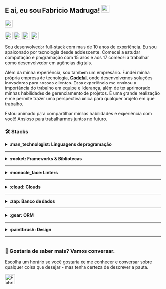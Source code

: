 ## E aí, eu sou Fabricio Madruga! <img src="https://media.giphy.com/media/hvRJCLFzcasrR4ia7z/giphy.gif" width="25">

<img src="https://shields-io-visitor-counter.herokuapp.com/badge?page=fmadruga&label=Visitantes&labelColor=000000&logo=GitHub&logoColor=FFFFFF&color=1D70B8&style=for-the-badge" height="24">

[<img src="https://img.shields.io/badge/Fabricio Madruga-0077B5?style=for-the-badge&logo=linkedin&logoColor=white" height="24" alt="Fabricio Madruga | LinkedIn">](https://www.linkedin.com/in/fabricio-madruga-49276262/ "Fabricio Madruga | LinkedIn")
[<img src="https://img.shields.io/badge/@famadruga-E4405F?style=for-the-badge&logo=instagram&logoColor=white" height="24" alt="Fabricio Madruga | Instagram">](https://www.instagram.com/famadruga "Fabricio Madruga | Instagram")
[<img src="https://img.shields.io/badge/Fabricio Madruga-1877F2?style=for-the-badge&logo=facebook&logoColor=white" height="24" alt="Fabricio Madruga | Facebook">](https://www.facebook.com/madruga.fabricio "Fabricio Madruga | Facebook")
[<img src="https://img.shields.io/badge/Buy%20me%20a%20coffee-FFDD00?style=for-the-badge&logo=buymeacoffee&logoColor=black" height="24" alt="Buy me a coffee">](https://www.buymeacoffee.com/famadruga "Buy me a coffee")

Sou desenvolvedor full-stack com mais de 10 anos de experiência. Eu sou apaixonado por tecnologia desde adolescente. Comecei a estudar computação e programação com 15 anos e aos 17 comecei a trabalhar como desenvolvedor em agências digitais.

Além da minha experiência, sou também um empresário. Fundei minha própria empresa de tecnologia, <a href="https://github.com/codefulagency" target="_blank" title="Codeful - GitHub"><strong>Codeful</strong></a>, onde desenvolvemos soluções inovadoras para nossos clientes. Essa experiência me ensinou a importância do trabalho em equipe e liderança, além de ter aprimorado minhas habilidades de gerenciamento de projetos. É uma grande realização e me permite trazer uma perspectiva única para qualquer projeto em que trabalho.

Estou animado para compartilhar minhas habilidades e experiência com você! Ansioso para trabalharmos juntos no futuro.

### :hammer_and_wrench: Stacks
<details>
<summary>
<b>
:man_technologist: Linguagens de programação
</b>
<hr>
</summary>
<img src="https://img.shields.io/badge/CSS3-1572B6?style=for-the-badge&logo=css3&logoColor=white" alt="CSS 3" height="24">
<img src="https://img.shields.io/badge/HTML5-E34F26?style=for-the-badge&logo=html5&logoColor=white" alt="HTML 5" height="24">
<img src="https://img.shields.io/badge/JavaScript-323330?style=for-the-badge&logo=javascript&logoColor=F7DF1E" height="24" alt="JavaScript">
<img src="https://img.shields.io/badge/json-5E5C5C?style=for-the-badge&logo=json&logoColor=white" height="24" alt="JSON">
<img height="24" src="https://img.shields.io/badge/PHP-777BB4?style=for-the-badge&logo=php&logoColor=white"  alt="PHP">
<img height="24" src="https://img.shields.io/badge/Ruby-CC342D?style=for-the-badge&logo=ruby&logoColor=white"  alt="Ruby">
<img src="https://img.shields.io/badge/TypeScript-007ACC?style=for-the-badge&logo=typescript&logoColor=white" height="24" alt="Typescript">
</details>

<details>
<summary>
<b>
:rocket: Frameworks & Bibliotecas
</b>
<hr>
</summary>
<img src="https://img.shields.io/badge/Angular-DD0031?style=for-the-badge&logo=angular&logoColor=white" height="24" alt="Angular">
<img src="https://img.shields.io/badge/AngularJS-E23237?style=for-the-badge&logo=angularjs&logoColor=white" height="24" alt="AngularJs">
<img src="https://img.shields.io/badge/Apollo%20GraphQL-311C87?&style=for-the-badge&logo=Apollo%20GraphQL&logoColor=white" height="24" alt="Apollo GraphQL">
<img src="https://img.shields.io/badge/Bootstrap-563D7C?style=for-the-badge&logo=bootstrap&logoColor=white" height="24" alt="Bootstrap">
<img src="https://img.shields.io/badge/Composer-885630?style=for-the-badge&logo=Composer&logoColor=white" height="24" alt="Composer">
<img src="https://img.shields.io/badge/Docker-2CA5E0?style=for-the-badge&logo=docker&logoColor=white" height="24" alt="Docker">
<img src="https://img.shields.io/badge/Elixir-4B275F?style=for-the-badge&logo=elixir&logoColor=white" height="24" alt="Elixir">
<img src="https://img.shields.io/badge/Expo-1B1F23?style=for-the-badge&logo=expo&logoColor=white" height="24" alt="Expo">
<img src="https://img.shields.io/badge/Express.js-000000?style=for-the-badge&logo=express&logoColor=white" height="24" alt="ExpressJs">
<img src="https://img.shields.io/badge/firebase-ffca28?style=for-the-badge&logo=firebase&logoColor=black" height="24" alt="Firebase">
<img src="https://img.shields.io/badge/Font_Awesome-339AF0?style=for-the-badge&logo=fontawesome&logoColor=white" height="24" alt="Font Awesome">
<img src="https://img.shields.io/badge/GraphQl-E10098?style=for-the-badge&logo=graphql&logoColor=white" height="24" alt="GraphQL">
<img src="https://img.shields.io/badge/Jest-C21325?style=for-the-badge&logo=jest&logoColor=white" alt="Jest" height="24">
<img src="https://img.shields.io/badge/jQuery-0769AD?style=for-the-badge&logo=jquery&logoColor=white" height="24" alt="JQuery">
<img height="24" src="https://img.shields.io/badge/Laravel-FF2D20?style=for-the-badge&logo=laravel&logoColor=white"  alt="Laravel">
<img src="https://img.shields.io/badge/Material%20UI-007FFF?style=for-the-badge&logo=mui&logoColor=white" height="24" alt="Material UI">
<img src="https://img.shields.io/badge/next.js-000000?style=for-the-badge&logo=nextdotjs&logoColor=white" height="24" alt="Next JS">
<img src="https://img.shields.io/badge/Node.js-339933?style=for-the-badge&logo=nodedotjs&logoColor=white" height="24" alt="NodeJs">
<img src="https://img.shields.io/badge/npm-CB3837?style=for-the-badge&logo=npm&logoColor=white" height="24" alt="NPM">
<img src="https://img.shields.io/badge/React-20232A?style=for-the-badge&logo=react&logoColor=61DAFB" height="24" alt="ReactJs">
<img src="https://img.shields.io/badge/React_Native-20232A?style=for-the-badge&logo=react&logoColor=61DAFB" height="24" alt="React Native">
<img src="https://img.shields.io/badge/Redux-593D88?style=for-the-badge&logo=redux&logoColor=white" height="24" alt="Redux">
<img height="24" src="https://img.shields.io/badge/Ruby_on_Rails-CC0000?style=for-the-badge&logo=ruby-on-rails&logoColor=white"  alt="Ruby on Rails">
<img src="https://img.shields.io/badge/Sass-CC6699?style=for-the-badge&logo=sass&logoColor=white" height="24" alt="SASS">
<img src="https://img.shields.io/badge/styled--components-DB7093?style=for-the-badge&logo=styled-components&logoColor=white" height="24" alt="Styled-Components">
<img src="https://img.shields.io/badge/Yarn-2C8EBB?style=for-the-badge&logo=yarn&logoColor=white" height="24" alt="YARN">
</details>

<details>
<summary>
<b>
:monocle_face: Linters
</b>
<hr>
</summary>
<img src="https://img.shields.io/badge/eslint-3A33D1?style=for-the-badge&logo=eslint&logoColor=white" height="24" alt="ESLINT">
<img src="https://img.shields.io/badge/prettier-1A2C34?style=for-the-badge&logo=prettier&logoColor=F7BA3E" height="24" alt="Prettier">
</details>

<details>
<summary>
<b>
:cloud: Clouds
</b>
<hr>
</summary>
<img src="https://img.shields.io/badge/Amazon_AWS-FF9900?style=for-the-badge&logo=amazonaws&logoColor=white" height="24" alt="Amazon AWS">
<img src="https://img.shields.io/badge/Google_Cloud-4285F4?style=for-the-badge&logo=google-cloud&logoColor=white" height="24" alt="Google Cloud">
<img src="https://img.shields.io/badge/Heroku-430098?style=for-the-badge&logo=heroku&logoColor=white" height="24" alt="Heroku">
</details>

<details>
<summary>
<b>
:zap: Banco de dados
</b>
<hr>
</summary>
<img src="https://img.shields.io/badge/MongoDB-4EA94B?style=for-the-badge&logo=mongodb&logoColor=white" height="24" alt="MongoDB">
<img src="https://img.shields.io/badge/MySQL-005C84?style=for-the-badge&logo=mysql&logoColor=white" height="24" alt="MySQL">
<img src="https://img.shields.io/badge/PostgreSQL-316192?style=for-the-badge&logo=postgresql&logoColor=white" height="24" alt="PostegreSQL">
<img src="https://img.shields.io/badge/SQLite-07405E?style=for-the-badge&logo=sqlite&logoColor=white" height="24" alt="SQLite">
</details>

<details>
<summary>
<b>
:gear: ORM
</b>
<hr>
</summary>
<img src="https://img.shields.io/badge/Sequelize-52B0E7?style=for-the-badge&logo=Sequelize&logoColor=white" height="24" alt="Sequelize">
</details>

<details>
<summary>
<b>
:paintbrush: Design
</b>
<hr>
</summary>
<img src="https://img.shields.io/badge/Adobe%20Illustrator-FF9A00?style=for-the-badge&logo=adobe%20illustrator&logoColor=white" height="24" alt="Adobe Illustrator">
<img src="https://img.shields.io/badge/Adobe%20InDesign-FF3366?style=for-the-badge&logo=Adobe%20InDesign&logoColor=white" height="24" alt="Adobe InDesign">
<img src="https://img.shields.io/badge/Adobe%20Photoshop-31A8FF?style=for-the-badge&logo=Adobe%20Photoshop&logoColor=black" height="24" alt="Adobe Photoshop">
<img src="https://img.shields.io/badge/Adobe%20XD-470137?style=for-the-badge&logo=Adobe%20XD&logoColor=#FF61F6" height="24" alt="Adobe XD">
<img src="https://img.shields.io/badge/Figma-F24E1E?style=for-the-badge&logo=figma&logoColor=white" height="24" alt="Figma">
<img src="https://img.shields.io/badge/Sketch-FFB387?style=for-the-badge&logo=sketch&logoColor=black" height="24" alt="Sketch">
</details>

### :speech_balloon: Gostaria de saber mais? Vamos conversar.
Escolha um horário se você gostaria de me conhecer e conversar sobre qualquer coisa que desejar - mas tenha certeza de descrever a pauta.

[<img src="https://img.shields.io/badge/Agendar%20Horário-000000?style=for-the-badge&logo=googlemeet&logoColor=white&labelColor=00897B" height="32" alt="Fabricio Madruga | Google Meet">](https://calendly.com/famadruga/30-min-meeting "Fabricio Madruga | Google Meet")